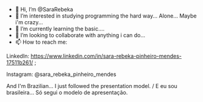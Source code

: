 - 👋 Hi, I’m @SaraRebeka
- 👀 I’m interested in studying programming the hard way... Alone... Maybe i'm crazy...
- 🌱 I’m currently learning the basic....
- 🧭 I’m looking to collaborate with anything i can do...
- 📫 How to reach me: 

LinkedIn: https://www.linkedin.com/in/sara-rebeka-pinheiro-mendes-17511b261/ ;

Instagram: @sara_rebeka_pinheiro_mendes

And I'm Brazilian... I just followed the presentation model. / E eu sou brasileira... Só segui o modelo de apresentação.
<!---
SaraRebeka/SaraRebeka is a ✨ special ✨ repository because its `README.md` (this file) appears on your GitHub profile.
You can click the Preview link to take a look at your changes.
--->
